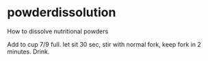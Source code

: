 # powderdissolution
How to dissolve nutritional powders

Add to cup 7/9 full. let sit 30 sec, stir with normal fork, keep fork in 2 minutes. Drink. 

